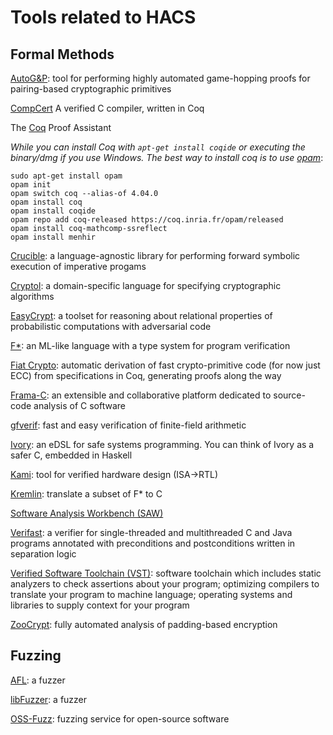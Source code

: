 # Tools related to HACS

## Formal Methods

[AutoG&P](https://autognp.github.io): tool for performing highly automated game-hopping proofs for pairing-based cryptographic primitives

[CompCert](http://compcert.inria.fr/) A verified C compiler, written in Coq


The [Coq](https://coq.inria.fr/) Proof Assistant

*While you can install Coq with `apt-get install coqide` or executing the binary/dmg if you use Windows. The best way to install coq is to use [opam](https://opam.ocaml.org/)*:

```sudo apt-get install gcc
sudo apt-get install opam
opam init
opam switch coq --alias-of 4.04.0
opam install coq
opam install coqide
opam repo add coq-released https://coq.inria.fr/opam/released
opam install coq-mathcomp-ssreflect
opam install menhir
```

[Crucible](https://github.com/GaloisInc/crucible): a language-agnostic library for performing forward symbolic execution of imperative progams

[Cryptol](http://cryptol.net/): a domain-specific language for specifying cryptographic algorithms

[EasyCrypt](https://www.easycrypt.info/trac/): a toolset for reasoning about relational properties of probabilistic computations with adversarial code

[F&ast;](https://www.fstar-lang.org/): an ML-like language with a type system for program verification

[Fiat Crypto](https://github.com/mit-plv/fiat-crypto/): automatic derivation of fast crypto-primitive code (for now just ECC) from specifications in Coq, generating proofs along the way

[Frama-C](http://frama-c.com/): an extensible and collaborative platform dedicated to source-code analysis of C software

[gfverif](http://gfverif.cryptojedi.org): fast and easy verification of finite-field arithmetic

[Ivory](http://ivorylang.org/): an eDSL for safe systems programming. You can think of Ivory as a safer C, embedded in Haskell

[Kami](http://plv.csail.mit.edu/kami/): tool for verified hardware design (ISA->RTL)

[Kremlin](https://github.com/FStarLang/kremlin): translate a subset of F&ast; to C

[Software Analysis Workbench (SAW)](https://saw.galois.com/)

[Verifast](https://people.cs.kuleuven.be/~bart.jacobs/verifast/): a verifier for single-threaded and multithreaded C and Java programs annotated with preconditions and postconditions written in separation logic

[Verified Software Toolchain (VST)](http://deepspec.org/research/VST/): software toolchain which includes static analyzers to check assertions about your program; optimizing compilers to translate your program to machine language; operating systems and libraries to supply context for your program

[ZooCrypt](https://www.easycrypt.info/trac/wiki/ZooCrypt): fully automated analysis of padding-based encryption

## Fuzzing

[AFL](http://lcamtuf.coredump.cx/afl/): a fuzzer
 
[libFuzzer](http://libfuzzer.info): a fuzzer
 
[OSS-Fuzz](https://github.com/google/oss-fuzz): fuzzing service for open-source software
